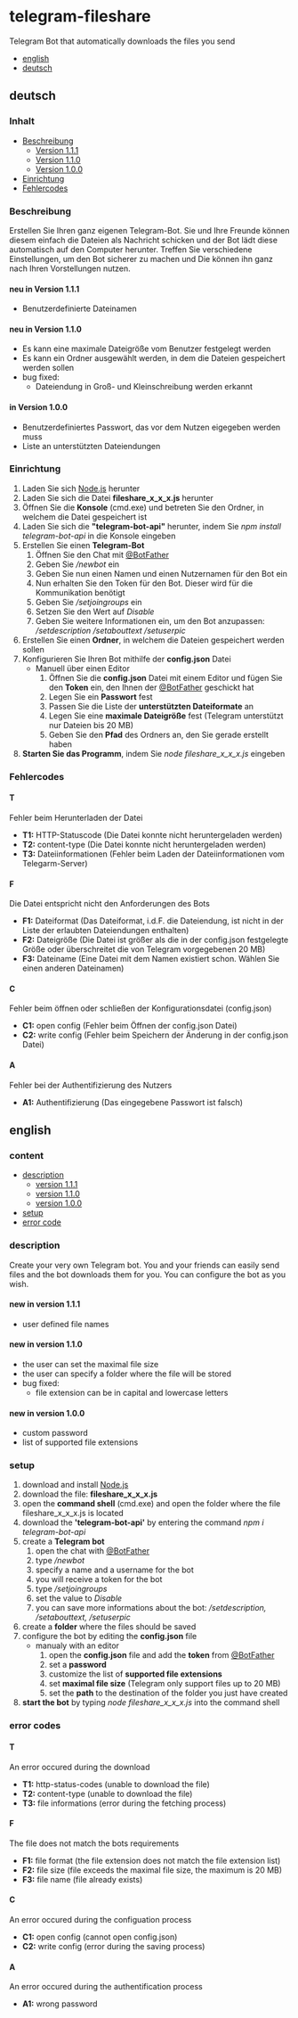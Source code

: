 # telegram-fileshare
Telegram Bot that automatically downloads the files you send

- [english](#english)
- [deutsch](#deutsch)

## deutsch

### Inhalt

- [Beschreibung](#Beschreibung)
  - [Version 1.1.1](#neu-in-Version-111)
  - [Version 1.1.0](#neu-in-Version-110)
  - [Version 1.0.0](#neu-in-Version-100)
- [Einrichtung](#Einrichtung)
- [Fehlercodes](#Fehlercodes)

### Beschreibung

Erstellen Sie Ihren ganz eigenen Telegram-Bot. Sie und Ihre Freunde können diesem einfach die Dateien als Nachricht schicken und der Bot lädt diese automatisch auf den Computer herunter.
Treffen Sie verschiedene Einstellungen, um den Bot sicherer zu machen und Die können ihn ganz nach Ihren Vorstellungen nutzen.

#### neu in Version 1.1.1

* Benutzerdefinierte Dateinamen

#### neu in Version 1.1.0

* Es kann eine maximale Dateigröße vom Benutzer festgelegt werden
* Es kann ein Ordner ausgewählt werden, in dem die Dateien gespeichert werden sollen
* bug fixed:
    * Dateiendung in Groß- und Kleinschreibung werden erkannt

#### in Version 1.0.0

* Benutzerdefiniertes Passwort, das vor dem Nutzen eigegeben werden muss
* Liste an unterstützten Dateiendungen

### Einrichtung

1. Laden Sie sich [Node.js](https://nodejs.org/en/) herunter
1. Laden Sie sich die Datei **fileshare_x_x_x.js** herunter
1. Öffnen Sie die **Konsole** (cmd.exe) und betreten Sie den Ordner, in welchem die Datei gespeichert ist
1. Laden Sie sich die **"telegram-bot-api"** herunter, indem Sie *npm install telegram-bot-api* in die Konsole eingeben
1. Erstellen Sie einen **Telegram-Bot**
    1. Öffnen Sie den Chat mit [@BotFather](https://t.me/botfather)
    1. Geben Sie */newbot* ein
    1. Geben Sie nun einen Namen und einen Nutzernamen für den Bot ein
    1. Nun erhalten Sie den Token für den Bot. Dieser wird für die Kommunikation benötigt
    1. Geben Sie */setjoingroups* ein
    1. Setzen Sie den Wert auf *Disable*
    1. Geben Sie weitere Informationen ein, um den Bot anzupassen: */setdescription /setabouttext /setuserpic*
1. Erstellen Sie einen **Ordner**, in welchem die Dateien gespeichert werden sollen
1. Konfigurieren Sie Ihren Bot mithilfe der **config.json** Datei
    * Manuell über einen Editor
        1. Öffnen Sie die **config.json** Datei mit einem Editor und fügen Sie den **Token** ein, den Ihnen der [@BotFather](https://t.me/botfather) geschickt hat
        1. Legen Sie ein **Passwort** fest
        1. Passen Sie die Liste der **unterstützten Dateiformate** an
        1. Legen Sie eine **maximale Dateigröße** fest (Telegram unterstützt nur Dateien bis 20 MB)
        1. Geben Sie den **Pfad** des Ordners an, den Sie gerade erstellt haben
1. **Starten Sie das Programm**, indem Sie *node fileshare_x_x_x.js* eingeben

### Fehlercodes

#### T

Fehler beim Herunterladen der Datei
* **T1:** HTTP-Statuscode (Die Datei konnte nicht heruntergeladen werden)
* **T2:** content-type (Die Datei konnte nicht heruntergeladen werden)
* **T3:** Dateiinformationen (Fehler beim Laden der Dateiinformationen vom Telegarm-Server)

#### F

Die Datei entspricht nicht den Anforderungen des Bots
* **F1:** Dateiformat (Das Dateiformat, i.d.F. die Dateiendung, ist nicht in der Liste der erlaubten Dateiendungen enthalten)
* **F2:** Dateigröße (Die Datei ist größer als die in der config.json festgelegte Größe oder überschreitet die von Telegram vorgegebenen 20 MB)
* **F3:** Dateiname (Eine Datei mit dem Namen existiert schon. Wählen Sie einen anderen Dateinamen)

#### C

Fehler beim öffnen oder schließen der Konfigurationsdatei (config.json)
* **C1:** open config (Fehler beim Öffnen der config.json Datei)
* **C2:** write config (Fehler beim Speichern der Änderung in der config.json Datei)

#### A

Fehler bei der Authentifizierung des Nutzers
* **A1:** Authentifizierung (Das eingegebene Passwort ist falsch)

## english

### content

- [description](#description)
  - [version 1.1.1](#new-in-version-111)
  - [version 1.1.0](#new-in-version-110)
  - [version 1.0.0](#new-in-version-100)
- [setup](#setup)
- [error code](#error-codes)

### description

Create your very own Telegram bot. You and your friends can easily send files
and the bot downloads them for you. You can configure the bot as you wish.

#### new in version 1.1.1

* user defined file names

#### new in version 1.1.0

* the user can set the maximal file size
* the user can specify a folder where the file will be stored
* bug fixed:
	* file extension can be in capital and lowercase letters
	
#### new in version 1.0.0

* custom password
* list of supported file extensions

### setup

1. download and install [Node.js](https://nodejs.org/en/)
1. download the file: **fileshare_x_x_x.js**
1. open the **command shell** (cmd.exe) and open the folder where the file fileshare_x_x_x.js is located
1. download the **'telegram-bot-api'** by entering the command *npm i telegram-bot-api*
1. create a **Telegram bot**
    1. open the chat with [@BotFather](https://t.me/botfather)
    1. type */newbot*
    1. specify a name and a username for the bot
    1. you will receive a token for the bot
    1. type */setjoingroups*
    1. set the value to *Disable*
    1. you can save more informations about the bot: */setdescription, /setabouttext, /setuserpic*
1. create a **folder** where the files should be saved
1. configure the bot by editing the **config.json** file
    * manualy with an editor
        1. open the **config.json** file and add the **token** from [@BotFather](https://t.me/botfather)
        1. set a **password**
        1. customize the list of **supported file extensions**
        1. set **maximal file size** (Telegram only support files up to 20 MB)
        1. set the **path** to the destination of the folder you just have created
1. **start the bot** by typing *node fileshare_x_x_x.js* into the command shell

### error codes

#### T

An error occured during the download
* **T1:** http-status-codes (unable to download the file)
* **T2:** content-type (unable to download the file)
* **T3:** file informations (error during the fetching process)

#### F

The file does not match the bots requirements
* **F1:** file format (the file extension does not match the file extension list)
* **F2:** file size (file exceeds the maximal file size, the maximum is 20 MB)
* **F3:** file name (file already exists)

#### C

An error occured during the configuation process
* **C1:** open config (cannot open config.json)
* **C2:** write config (error during the saving process)

#### A

An error occured during the authentification process
* **A1:** wrong password
